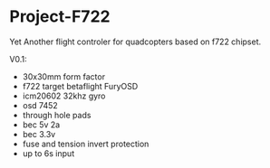 # Project-F722
Yet Another flight controler for quadcopters based on f722 chipset. 

V0.1:
- 30x30mm form factor
- f722 target betaflight FuryOSD
- icm20602 32khz gyro
- osd 7452
- through hole pads
- bec 5v 2a
- bec 3.3v
- fuse and tension invert protection
- up to 6s input


